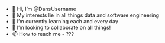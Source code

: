 - 👋 Hi, I’m @DansUsername
- 👀 My interests lie in all things data and software engineering
- 🌱 I’m currently learning each and every day 
- 💞️ I’m looking to collaborate on all things!
- 📫 How to reach me - ??? 

<!---
DansUsername/DansUsername is a ✨ special ✨ repository because its `README.md` (this file) appears on your GitHub profile.
You can click the Preview link to take a look at your changes.dan bergdaddd
--->
